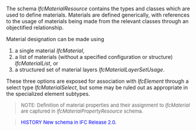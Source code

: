 ﻿The schema _IfcMaterialResource_ contains the types and classes which are used to define materials. Materials are defined generically, with references to the usage of materials being made from the relevant classes through an objectified relationship.

Material designation can be made using

1.  a single material _IfcMaterial_,
2.  a list of materials (without a specified configuration or structure) _IfcMaterialList_, or 
3.  a structured set of material layers _IfcMaterialLayerSetUsage_.

These three options are exposed for association with _IfcElement_ through a select type _IfcMaterialSelect_, but some may be ruled out as appropriate in the specialized element subtypes.

> <font size="-1">NOTE: Definition of material properties and their assignment to <i>IfcMaterial</i> are captured in <i>IfcMaterialPropertyResource</i> schema.</font>

> <font size="-1" color="#0000FF">HISTORY New schema in IFC Release 2.0.</font>
